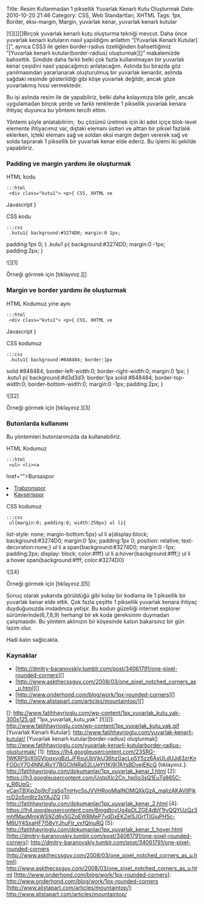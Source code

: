 Title: Resim Kullanmadan 1 piksellik Yuvarlak Kenarlı Kutu Oluşturmak
Date: 2010-10-20 21:46
Category: CSS, Web Standartları, XHTML
Tags: 1px, Border, eksi-margin, Margin, yuvarlak kenar, yuvarlak kenarlı kutular

[![][]][]Birçok yuvarlak kenarlı kutu oluşturma tekniği mevcut. Daha
önce yuvarlak kenarlı kutuların nasıl yapıldığını anlattım “[Yuvarlak
Kenarlı Kutular][]”, ayrıca CSS3 ile gelen border-radius özelliğinden
bahsettiğimiz “[Yuvarlak kenarlı kutular(border-radius) oluşturmak][]”
makalemizde bahsettik. Şimdide daha farklı belki çok fazla kullanılmayan
bir yuvarlak kenar çeşidini nasıl yapacağımızı anlatacağım. Aslında bu
birazda göz yanılmasından yararlanarak oluşturulmuş bir yuvarlak
kenardır, aslında sağdaki resimde gösterildiği gibi köşe yuvarlak
değildir, ancak göze yuvarlakmış hissi vermektedir.

Bu işi aslında resim ile de yapabiliriz, belki daha kolayımıza bile
gelir, ancak uygulamadan birçok yerde ve farklı renklerde 1 piksellik
yuvarlak kenara ihtiyaç duyunca bu yöntemi tercih ettim.

Yöntemi şöyle anlatabilirim;  bu çözümü üretmek için iki adet içiçe
blok-level elemente ihtiyacımız var, dıştaki elemanı üstten ve alttan
bir piksel fazlalık eklerken, içteki elemanı sağ ve soldan eksi margin
değeri vererek sağ ve solda taşırarak 1 piksellik bir yuvarlak kenar
elde ederiz. Bu işlemi iki şekilde yapabiliriz.

### Padding ve margin yardımı ile oluşturmak

HTML kodu

	:::html
	 <div class="kutu1"> <p>{ CSS, XHTML ve
Javascript }</p> </div> 

CSS kodu

	:::css
	 .kutu1{ background:#3274D0; margin:0 1px;
padding:1px 0; } .kutu1 p{ background:#3274D0; margin:0 -1px;
padding:2px; } 

![][1]

Örneği görmek için [tıklayınız.][]

### Margin ve border yardımı ile oluşturmak

HTML Kodumuz yine aynı

	:::html
	 <div class="kutu1"> <p>{ CSS, XHTML ve
Javascript }</p> </div> 

CSS kodumuz

	:::css
	 .kutu1{ background:#848484; border:1px
solid #848484; border-left-width:0; border-right-width:0; margin:0 1px;
} .kutu1 p{ background:#d3d3d3; border:1px solid #848484;
border-top-width:0; border-bottom-width:0; margin:0 -1px; padding:2px; }


![][2]

Örneği görmek için [tıklayınız.][3]

### Butonlarda kullanımı

Bu yöntemleri butonlarımızda da kullanabiliriz.

HTML Kodumuz

	:::html
	 <ul> <li><a
href=""><span>Bursaspor</span></a></li> <li><a
href=""><span>Trabzonspor</span></a></li> <li><a
href=""><span>Kayserispor</span></a></li> </ul> 

CSS kodumuz

	:::css
	 ul{margin:0; padding:0; width:250px} ul li{
list-style: none; margin-bottom:5px} ul li a{display:block;
background:#3274D0; margin:0 1px; padding:1px 0; position: relative;
text-decoration:none;} ul li a span{background:#3274D0; margin:0 -1px;
padding:2px; display: block; color:#fff} ul li
a:hover{background:#fff;} ul li a:hover span{background:#fff;
color:#3274D0} 

![][4]

Örneği görmek için [tıklayınız.][5]

Sonuç olarak yukarıda görüldüğü gibi kolay bir kodlama ile 1 piksellik
bir yuvarlak kenar elde ettik. Çok fazla çeşitte 1 piksellik yuvarlak
kenara ihtiyaç duyduğunuzda imdadınıza yetişir. Bu kodun güzelliği
internet explorer sürümlerinde(6,7,8,9) herhangi bir ek koda gereksinim
duymadan çalışmasıdır. Bu yöntem aklınızın bir köşesinde kalsın
bakarsınız bir gün lazım olur.

Hadi kalın sağlıcakla.

### Kaynaklar

-   [http://dmitry-baranovskiy.tumblr.com/post/34061791/one-pixel-rounded-corners][]
-   [http://www.askthecssguy.com/2008/03/one_pixel_notched_corners_as_u.html][]
-   [http://www.onderhond.com/blog/work/1px-rounded-corners][]
-   [http://www.alistapart.com/articles/mountaintop/][]

</p>

  []: http://www.fatihhayrioglu.com/wp-content/1px_yuvarlak_kutu_yak-300x125.gif
    "1px_yuvarlak_kutu_yak"
  [![][]]: http://www.fatihhayrioglu.com/wp-content/1px_yuvarlak_kutu_yak.gif
  [Yuvarlak Kenarlı Kutular]: http://www.fatihhayrioglu.com/yuvarlak-kenarli-kutular/
  [Yuvarlak kenarlı kutular(border-radius) oluşturmak]: http://www.fatihhayrioglu.com/yuvarlak-kenarli-kutularborder-radius-olusturmak/
  [1]: https://lh4.googleusercontent.com/23SRG-1WKRPSijX0GVloqxvgBzLJFRxuUbVjkU36hzGacLp5Y5zz6AxULdUJdl3zrKnFODcY7O4NNURxY7BGChNRa52LUeYt1Kj9l7AYsBDvejEKcQ
  [tıklayınız.]: http://fatihhayrioglu.com/dokumanlar/1px_yuvarlak_kenar_1.html
  [2]: https://lh3.googleusercontent.com/UotpXlc2Cn_hp0o3sQ1EuTg865C-y_R6UpG-vCanTBXjp2pi9cFzaSqTmHyc5sJVVHRooMlaINOMQXkGzA_maIjzAKAVllPjkrcD2o5m6tz3sYAJZQ
  [3]: http://fatihhayrioglu.com/dokumanlar/1px_yuvarlak_kenar_2.html
  [4]: https://lh4.googleusercontent.com/6mgdtcyUg4pDLZGE4dbY1tvQQYUzQz3mhfMaqMmkWS9Zd6y5GZqEWBMeP7vdDxEKZel5JGrfTIGjuPH5c-M6UY4SxaHF7l58yYJhuFtr_vxfQlnuRQ
  [5]: http://fatihhayrioglu.com/dokumanlar/1px_yuvarlak_kenar_1_hover.html
  [http://dmitry-baranovskiy.tumblr.com/post/34061791/one-pixel-rounded-corners]: http://dmitry-baranovskiy.tumblr.com/post/34061791/one-pixel-rounded-corners
  [http://www.askthecssguy.com/2008/03/one_pixel_notched_corners_as_u.html]: http://www.askthecssguy.com/2008/03/one_pixel_notched_corners_as_u.html
  [http://www.onderhond.com/blog/work/1px-rounded-corners]: http://www.onderhond.com/blog/work/1px-rounded-corners
  [http://www.alistapart.com/articles/mountaintop/]: http://www.alistapart.com/articles/mountaintop/
